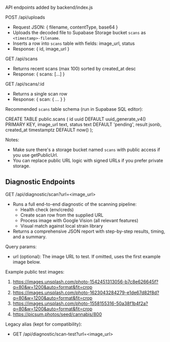 API endpoints added by backend/index.js

POST /api/uploads
- Request JSON: { filename, contentType, base64 }
- Uploads the decoded file to Supabase Storage bucket `scans` as `<timestamp>-filename`.
- Inserts a row into `scans` table with fields: image_url, status
- Response: { id, image_url }

GET /api/scans
- Returns recent scans (max 100) sorted by created_at desc
- Response: { scans: [...] }

GET /api/scans/:id
- Returns a single scan row
- Response: { scan: { ... } }

Recommended `scans` table schema (run in Supabase SQL editor):

CREATE TABLE public.scans (
  id uuid DEFAULT uuid_generate_v4() PRIMARY KEY,
  image_url text,
  status text DEFAULT 'pending',
  result jsonb,
  created_at timestamptz DEFAULT now()
);

Notes:
- Make sure there's a storage bucket named `scans` with public access if you use getPublicUrl.
- You can replace public URL logic with signed URLs if you prefer private storage.

## Diagnostic Endpoints

GET /api/diagnostic/scan?url=<image_url>
- Runs a full end-to-end diagnostic of the scanning pipeline:
  - Health check (env/creds)
  - Create scan row from the supplied URL
  - Process image with Google Vision (all relevant features)
  - Visual match against local strain library
- Returns a comprehensive JSON report with step-by-step results, timing, and a summary.

Query params:
- url (optional): The image URL to test. If omitted, uses the first example image below.

Example public test images:
1. https://images.unsplash.com/photo-1542451313056-b7c8e626645f?q=80&w=1200&auto=format&fit=crop
2. https://images.unsplash.com/photo-1623043284279-e1de67d82f8d?q=80&w=1200&auto=format&fit=crop
3. https://images.unsplash.com/photo-1558155316-50a38f1b4f2a?q=80&w=1200&auto=format&fit=crop
4. https://picsum.photos/seed/cannabis/800

Legacy alias (kept for compatibility):
- GET /api/diagnostic/scan-test?url=<image_url>

